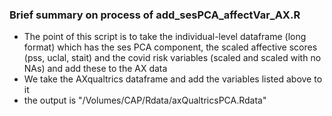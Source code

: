 ### Brief summary on process of add_sesPCA_affectVar_AX.R

- The point of this script is to take the individual-level dataframe (long format) which has the ses PCA component, the scaled affective scores (pss, uclal, stait) and the covid risk variables (scaled and scaled with no NAs) and add these to the AX data
- We take the AXqualtrics dataframe and add the variables listed above to it
- the output is "/Volumes/CAP/Rdata/axQualtricsPCA.Rdata"
